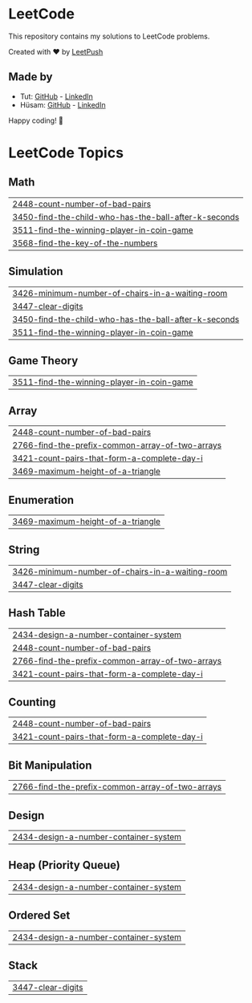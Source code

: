 # LeetCode

This repository contains my solutions to LeetCode problems.

Created with :heart: by [LeetPush](https://github.com/husamahmud/LeetPush)

 ## Made by 
 - Tut: [GitHub](https://github.com/TutTrue) - [LinkedIn](https://www.linkedin.com/in/mahmoud-hamdy-8b6825245/)
 - Hüsam: [GitHub](https://github.com/husamahmud) - [LinkedIn](https://www.linkedin.com/in/husamahmud/)

 Happy coding! 🚀
<!---LeetCode Topics Start-->
# LeetCode Topics
## Math
|  |
| ------- |
| [2448-count-number-of-bad-pairs](https://github.com/sivaharish51/leetcode-problems/tree/master/2448-count-number-of-bad-pairs) |
| [3450-find-the-child-who-has-the-ball-after-k-seconds](https://github.com/sivaharish51/leetcode-problems/tree/master/3450-find-the-child-who-has-the-ball-after-k-seconds) |
| [3511-find-the-winning-player-in-coin-game](https://github.com/sivaharish51/leetcode-problems/tree/master/3511-find-the-winning-player-in-coin-game) |
| [3568-find-the-key-of-the-numbers](https://github.com/sivaharish51/leetcode-problems/tree/master/3568-find-the-key-of-the-numbers) |
## Simulation
|  |
| ------- |
| [3426-minimum-number-of-chairs-in-a-waiting-room](https://github.com/sivaharish51/leetcode-problems/tree/master/3426-minimum-number-of-chairs-in-a-waiting-room) |
| [3447-clear-digits](https://github.com/sivaharish51/leetcode-problems/tree/master/3447-clear-digits) |
| [3450-find-the-child-who-has-the-ball-after-k-seconds](https://github.com/sivaharish51/leetcode-problems/tree/master/3450-find-the-child-who-has-the-ball-after-k-seconds) |
| [3511-find-the-winning-player-in-coin-game](https://github.com/sivaharish51/leetcode-problems/tree/master/3511-find-the-winning-player-in-coin-game) |
## Game Theory
|  |
| ------- |
| [3511-find-the-winning-player-in-coin-game](https://github.com/sivaharish51/leetcode-problems/tree/master/3511-find-the-winning-player-in-coin-game) |
## Array
|  |
| ------- |
| [2448-count-number-of-bad-pairs](https://github.com/sivaharish51/leetcode-problems/tree/master/2448-count-number-of-bad-pairs) |
| [2766-find-the-prefix-common-array-of-two-arrays](https://github.com/sivaharish51/leetcode-problems/tree/master/2766-find-the-prefix-common-array-of-two-arrays) |
| [3421-count-pairs-that-form-a-complete-day-i](https://github.com/sivaharish51/leetcode-problems/tree/master/3421-count-pairs-that-form-a-complete-day-i) |
| [3469-maximum-height-of-a-triangle](https://github.com/sivaharish51/leetcode-problems/tree/master/3469-maximum-height-of-a-triangle) |
## Enumeration
|  |
| ------- |
| [3469-maximum-height-of-a-triangle](https://github.com/sivaharish51/leetcode-problems/tree/master/3469-maximum-height-of-a-triangle) |
## String
|  |
| ------- |
| [3426-minimum-number-of-chairs-in-a-waiting-room](https://github.com/sivaharish51/leetcode-problems/tree/master/3426-minimum-number-of-chairs-in-a-waiting-room) |
| [3447-clear-digits](https://github.com/sivaharish51/leetcode-problems/tree/master/3447-clear-digits) |
## Hash Table
|  |
| ------- |
| [2434-design-a-number-container-system](https://github.com/sivaharish51/leetcode-problems/tree/master/2434-design-a-number-container-system) |
| [2448-count-number-of-bad-pairs](https://github.com/sivaharish51/leetcode-problems/tree/master/2448-count-number-of-bad-pairs) |
| [2766-find-the-prefix-common-array-of-two-arrays](https://github.com/sivaharish51/leetcode-problems/tree/master/2766-find-the-prefix-common-array-of-two-arrays) |
| [3421-count-pairs-that-form-a-complete-day-i](https://github.com/sivaharish51/leetcode-problems/tree/master/3421-count-pairs-that-form-a-complete-day-i) |
## Counting
|  |
| ------- |
| [2448-count-number-of-bad-pairs](https://github.com/sivaharish51/leetcode-problems/tree/master/2448-count-number-of-bad-pairs) |
| [3421-count-pairs-that-form-a-complete-day-i](https://github.com/sivaharish51/leetcode-problems/tree/master/3421-count-pairs-that-form-a-complete-day-i) |
## Bit Manipulation
|  |
| ------- |
| [2766-find-the-prefix-common-array-of-two-arrays](https://github.com/sivaharish51/leetcode-problems/tree/master/2766-find-the-prefix-common-array-of-two-arrays) |
## Design
|  |
| ------- |
| [2434-design-a-number-container-system](https://github.com/sivaharish51/leetcode-problems/tree/master/2434-design-a-number-container-system) |
## Heap (Priority Queue)
|  |
| ------- |
| [2434-design-a-number-container-system](https://github.com/sivaharish51/leetcode-problems/tree/master/2434-design-a-number-container-system) |
## Ordered Set
|  |
| ------- |
| [2434-design-a-number-container-system](https://github.com/sivaharish51/leetcode-problems/tree/master/2434-design-a-number-container-system) |
## Stack
|  |
| ------- |
| [3447-clear-digits](https://github.com/sivaharish51/leetcode-problems/tree/master/3447-clear-digits) |
<!---LeetCode Topics End-->